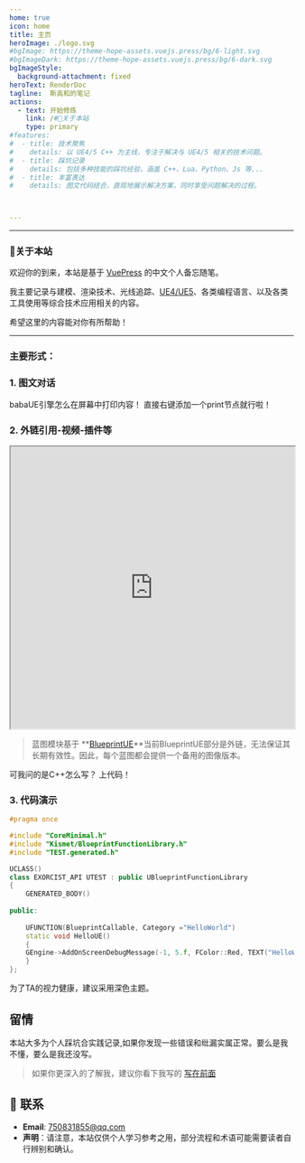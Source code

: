 ```yaml
---
home: true
icon: home
title: 主页
heroImage: ./logo.svg
#bgImage: https://theme-hope-assets.vuejs.press/bg/6-light.svg
#bgImageDark: https://theme-hope-assets.vuejs.press/bg/6-dark.svg
bgImageStyle:
  background-attachment: fixed
heroText: RenderDoc
tagline:  斯高和的笔记
actions:
  - text: 开始修炼
    link: /#🤞关于本站
    type: primary
#features:
#  - title: 技术聚焦
#    details: 以 UE4/5 C++ 为主线，专注于解决与 UE4/5 相关的技术问题。
#  - title: 踩坑记录
#    details: 包括多种技能的踩坑经验，涵盖 C++、Lua、Python、Js 等...
#  - title: 丰富表达
#    details: 图文代码结合，直观地展示解决方案，同时享受问题解决的过程。



---
```

<hr>

### 🤞关于本站

欢迎你的到来，本站是基于 [VuePress](https://theme-hope.vuejs.press/zh/) 的中文个人备忘随笔。

我主要记录与建模、渲染技术、光线追踪、[UE4/UE5](https://docs.unrealengine.com/5.0/zh-CN/)、各类编程语言、以及各类工具使用等综合技术应用相关的内容。

希望这里的内容能对你有所帮助！

<hr>

### 主要形式：

### 1. 图文对话

<chatmessage avatar="./assets/emoji/hx.png" :avatarWidth="40">
babaUE引擎怎么在屏幕中打印内容！
</chatmessage>

<chatmessage avatar="./assets/emoji/blzt.png" :avatarWidth="40" alignLeft>
直接右键添加一个print节点就行啦！
</chatmessage>

### 2. 外链引用-视频-插件等

<iframe src="https://blueprintue.com/render/j0oxoqx7/" width="100%" height="500" scrolling="no" allowfullscreen></iframe>

>蓝图模块基于 **[BlueprintUE](https://blueprintue.com/)**当前BlueprintUE部分是外链，无法保证其长期有效性。因此，每个蓝图都会提供一个备用的图像版本。

<chatmessage avatar="./assets/emoji/dsyj.png" :avatarWidth="40">
 可我问的是C++怎么写？
</chatmessage>

<chatmessage avatar="./assets/emoji/ybk.png" :avatarWidth="40" alignLeft>
上代码！
</chatmessage>

### 3. 代码演示

``` cpp
#pragma once

#include "CoreMinimal.h"
#include "Kismet/BlueprintFunctionLibrary.h"
#include "TEST.generated.h"

UCLASS()
class EXORCIST_API UTEST : public UBlueprintFunctionLibrary
{
	GENERATED_BODY()
	
public:
	
	UFUNCTION(BlueprintCallable, Category ="HelloWorld")
	static void HelloUE()
	{
	GEngine->AddOnScreenDebugMessage(-1, 5.f, FColor::Red, TEXT("HelloWorld"));
	}
};

```


<chatmessage avatar="./assets/emoji/bqb (6).png" :avatarWidth="40">
 为了TA的视力健康，建议采用深色主题。
</chatmessage>

## 留情
<chatmessage avatar="./assets/emoji/hh.png" :avatarWidth="40">
本站大多为个人踩坑合实践记录,如果你发现一些错误和纰漏实属正常。要么是我不懂，要么是我还没写。
</chatmessage>

>如果你更深入的了解我，建议你看下我写的 [写在前面](/preface/README.md)

## :email: 联系

- **Email**: <a href="mailto:750831855@qq.com">750831855@qq.com</a>
- **声明**：请注意，本站仅供个人学习参考之用，部分流程和术语可能需要读者自行辨别和确认。
